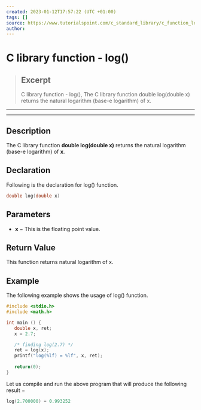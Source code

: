 ```yaml
---
created: 2023-01-12T17:57:22 (UTC +01:00)
tags: []
source: https://www.tutorialspoint.com/c_standard_library/c_function_log.htm
author: 
---
```


# C library function - log()

> ## Excerpt
> C library function - log(),  The C library function double log(double x) returns the natural logarithm (base-e logarithm) of x.

---
---

  

## Description

The C library function **double log(double x)** returns the natural logarithm (base-e logarithm) of **x**.

## Declaration

Following is the declaration for log() function.

```c
double log(double x)
```

## Parameters

-   **x** − This is the floating point value.
    

## Return Value

This function returns natural logarithm of x.

## Example

The following example shows the usage of log() function.

```c
#include <stdio.h>
#include <math.h>

int main () {
   double x, ret;
   x = 2.7;

   /* finding log(2.7) */
   ret = log(x);
   printf("log(%lf) = %lf", x, ret);
   
   return(0);
}
```

Let us compile and run the above program that will produce the following result −

```c
log(2.700000) = 0.993252

```


